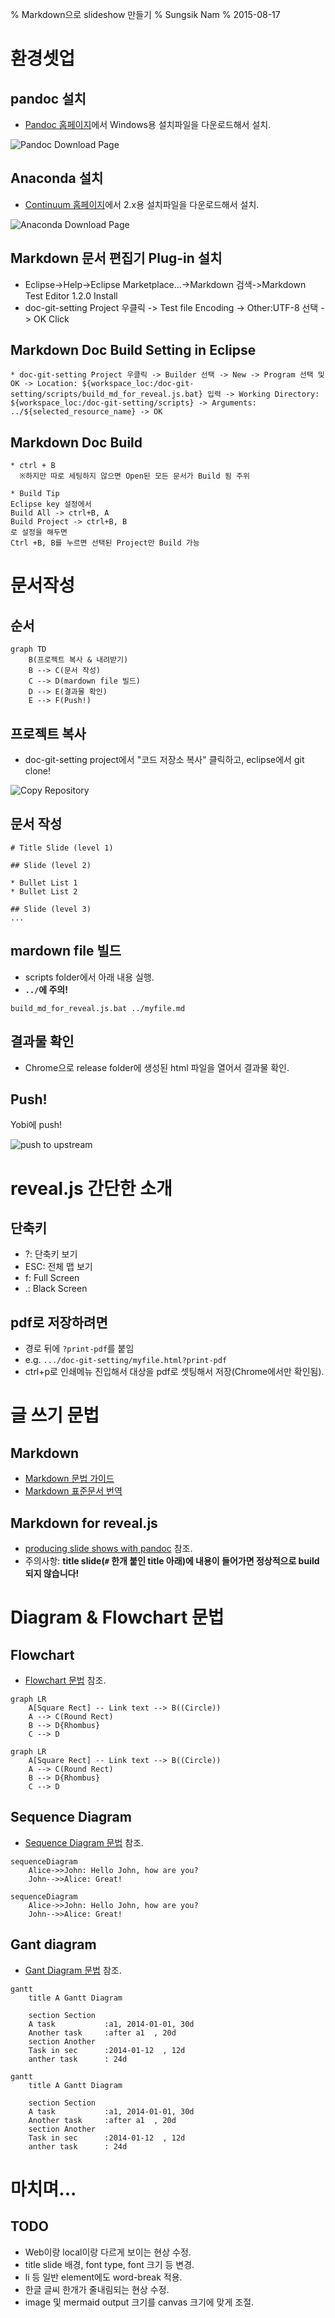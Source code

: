 % Markdown으로 slideshow 만들기
% Sungsik Nam
% 2015-08-17

# 환경셋업

## pandoc 설치

* [Pandoc 홈페이지](http://pandoc.org/installing.html)에서 Windows용 설치파일을 다운로드해서 설치.

![Pandoc Download Page](readme-img/pandoc.png)

## Anaconda 설치

* [Continuum 홈페이지](http://continuum.io/downloads)에서 2.x용 설치파일을 다운로드해서 설치.

![Anaconda Download Page](readme-img/anaconda.png)

## Markdown 문서 편집기 Plug-in 설치
* Eclipse->Help->Eclipse Marketplace...->Markdown 검색->Markdown Test Editor 1.2.0 Install
* doc-git-setting Project 우클릭 -> Test file Encoding -> Other:UTF-8 선택 -> OK Click

## Markdown Doc Build Setting in Eclipse
```mermaid
* doc-git-setting Project 우클릭 -> Builder 선택 -> New -> Program 선택 및 OK -> Location: ${workspace_loc:/doc-git-setting/scripts/build_md_for_reveal.js.bat} 입력 -> Working Directory: ${workspace_loc:/doc-git-setting/scripts} -> Arguments: ../${selected_resource_name} -> OK
```

## Markdown Doc Build
```mermaid
* ctrl + B 
  ※하지만 따로 세팅하지 않으면 Open된 모든 문서가 Build 됨 주위
```

```mermaid
* Build Tip
Eclipse key 설정에서 
Build All -> ctrl+B, A
Build Project -> ctrl+B, B
로 설정을 해두면
Ctrl +B, B를 누르면 선택된 Project만 Build 가능
```

# 문서작성

## 순서

```mermaid
graph TD
	B(프로젝트 복사 & 내려받기)
    B --> C(문서 작성)
    C --> D(mardown file 빌드)
    D --> E(결과물 확인)
    E --> F(Push!)
```

## 프로젝트 복사

* doc-git-setting project에서 "코드 저장소 복사" 클릭하고, eclipse에서 git clone!

![Copy Repository](readme-img/copy-repo.png)


## 문서 작성

```
# Title Slide (level 1)

## Slide (level 2)

* Bullet List 1
* Bullet List 2

## Slide (level 3)
...
```

## mardown file 빌드

* scripts folder에서 아래 내용 실행.
* __`../`에 주의!__

```
build_md_for_reveal.js.bat ../myfile.md 
```

## 결과물 확인

* Chrome으로 release folder에 생성된 html 파일을 열어서 결과물 확인.


## Push!

Yobi에 push!

![push to upstream](readme-img/push.png)



# reveal.js 간단한 소개

## 단축키

* ?: 단축키 보기
* ESC: 전체 맵 보기
* f: Full Screen
* .: Black Screen

## pdf로 저장하려면

* 경로 뒤에 `?print-pdf`를 붙임
* e.g. `.../doc-git-setting/myfile.html?print-pdf`
* ctrl+p로 인쇄메뉴 진입해서 대상을 pdf로 셋팅해서 저장(Chrome에서만 확인됨).


# 글 쓰기 문법

## Markdown

* [Markdown 문법 가이드](http://scriptogr.am/myevan/post/markdown-syntax-guide-for-scriptogram)
* [Markdown 표준문서 번역](https://nolboo.github.io/blog/2013/09/07/john-gruber-markdown)

## Markdown for reveal.js

* [producing slide shows with pandoc](http://pandoc.org/README.html#producing-slide-shows-with-pandoc) 참조.
* 주의사항: __title slide(`#` 한개 붙인 title 아래)에 내용이 들어가면 정상적으로 build되지 않습니다!__

# Diagram & Flowchart 문법

## Flowchart

* [Flowchart 문법](http://knsv.github.io/mermaid/flowchart.html) 참조.

```
graph LR
    A[Square Rect] -- Link text --> B((Circle))
    A --> C(Round Rect)
    B --> D{Rhombus}
    C --> D
```

```mermaid
graph LR
    A[Square Rect] -- Link text --> B((Circle))
    A --> C(Round Rect)
    B --> D{Rhombus}
    C --> D
```

## Sequence Diagram

* [Sequence Diagram 문법](http://knsv.github.io/mermaid/sequenceDiagram.html) 참조.

```
sequenceDiagram
    Alice->>John: Hello John, how are you?
    John-->>Alice: Great!
```

```mermaid
sequenceDiagram
    Alice->>John: Hello John, how are you?
    John-->>Alice: Great!
```

## Gant diagram

* [Gant Diagram 문법](http://knsv.github.io/mermaid/gantt.html) 참조.

```
gantt
    title A Gantt Diagram

    section Section
    A task           :a1, 2014-01-01, 30d
    Another task     :after a1  , 20d
    section Another
    Task in sec      :2014-01-12  , 12d
    anther task      : 24d
```

```mermaid
gantt
    title A Gantt Diagram

    section Section
    A task           :a1, 2014-01-01, 30d
    Another task     :after a1  , 20d
    section Another
    Task in sec      :2014-01-12  , 12d
    anther task      : 24d
```



# 마치며...

## TODO

* Web이랑 local이랑 다르게 보이는 현상 수정.
* title slide 배경, font type, font 크기 등 변경.
* li 등 일반 element에도 word-break 적용.
* 한글 글씨 한개가 줄내림되는 현상 수정.
* image 및 mermaid output 크기를 canvas 크기에 맞게 조절.
